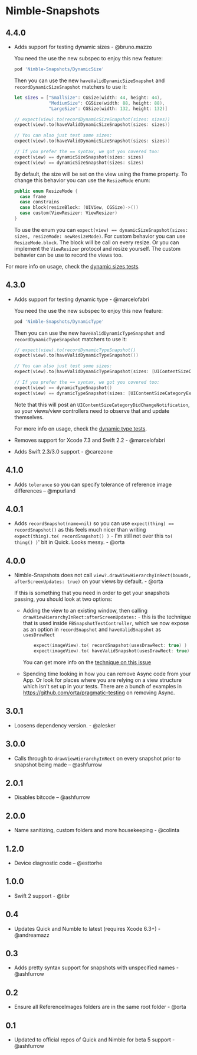# Nimble-Snapshots

## 4.4.0

* Adds support for testing dynamic sizes - @bruno.mazzo

  You need the use the new subspec to enjoy this new feature:

  ```ruby
  pod 'Nimble-Snapshots/DynamicSize'
  ```

  Then you can use the new `haveValidDynamicSizeSnapshot` and `recordDynamicSizeSnapshot` matchers to use it:

  ```swift
  let sizes = ["SmallSize": CGSize(width: 44, height: 44),
               "MediumSize": CGSize(width: 88, height: 88),
               "LargeSize": CGSize(width: 132, height: 132)]

  // expect(view).to(recordDynamicSizeSnapshot(sizes: sizes))
  expect(view).to(haveValidDynamicSizeSnapshot(sizes: sizes))
  
  // You can also just test some sizes:
  expect(view).to(haveValidDynamicSizeSnapshot(sizes: sizes))

  // If you prefer the == syntax, we got you covered too:
  expect(view) == dynamicSizeSnapshot(sizes: sizes)
  expect(view) == dynamicSizeSnapshot(sizes: sizes)
  ```

  By default, the size will be set on the view using the frame property. To change this behavior
you can use the `ResizeMode` enum:

  ```swift
  public enum ResizeMode {
    case frame
    case constrains
    case block(resizeBlock: (UIView, CGSize)->())
    case custom(ViewResizer: ViewResizer)
  }
  ```
  To use the enum you can `expect(view) == dynamicSizeSnapshot(sizes: sizes, resizeMode: newResizeMode)`.
  For custom behavior you can use `ResizeMode.block`. The block will be call on every resize. Or you can 
implement the `ViewResizer` protocol and resize yourself.
  The custom behavier can be use to record the views too.
  
For more info on usage, check the [dynamic sizes tests](Bootstrap/BootstrapTests/DynamicSizeTests.swift).

## 4.3.0

* Adds support for testing dynamic type - @marcelofabri
  
  You need the use the new subspec to enjoy this new feature:

    ```ruby
    pod 'Nimble-Snapshots/DynamicType'
    ```

  Then you can use the new `haveValidDynamicTypeSnapshot` and `recordDynamicTypeSnapshot` matchers to use it:

    ```swift
    // expect(view).to(recordDynamicTypeSnapshot()
    expect(view).to(haveValidDynamicTypeSnapshot())

    // You can also just test some sizes:
    expect(view).to(haveValidDynamicTypeSnapshot(sizes: [UIContentSizeCategoryExtraLarge]))

    // If you prefer the == syntax, we got you covered too:
    expect(view) == dynamicTypeSnapshot()
    expect(view) == dynamicTypeSnapshot(sizes: [UIContentSizeCategoryExtraLarge])
    ```

  Note that this will post an `UIContentSizeCategoryDidChangeNotification`, so your views/view controllers
  need to observe that and update themselves.

  For more info on usage, check the [dynamic type tests](Bootstrap/BootstrapTests/DynamicTypeTests.swift).
    
* Removes support for Xcode 7.3 and Swift 2.2 - @marcelofabri
* Adds Swift 2.3/3.0 support - @carezone

## 4.1.0

* Adds `tolerance` so you can specify tolerance of reference image differences – @mpurland

## 4.0.1

* Adds `recordSnapshot(name=nil)` so you can use `expect(thing) == recordSnapshot()` as this feels much nicer than
  writing `expect(thing).to( recordSnapshot() )` - I'm still not over this `to( thing() )`' bit in Quick. Looks messy. - @orta

## 4.0.0

* Nimble-Snapshots does not call `view?.drawViewHierarchyInRect(bounds, afterScreenUpdates: true)` on your views by default. - @orta

  If this is something that you need in order to get your snapshots passing, you should look at two options:

  - Adding the view to an existing window, then calling `drawViewHierarchyInRect:afterScreenUpdates:` - this
    is the technique that is used inside `FBSnapshotTestController`, which we now expose as an option in `recordSnapshot`
    and `haveValidSnapshot` as `usesDrawRect`

    ``` swift
        expect(imageView).to( recordSnapshot(usesDrawRect: true) )
        expect(imageView).to( haveValidSnapshot(usesDrawRect: true) )
    ```

    You can get more info on the [technique on this issue](https://github.com/facebook/ios-snapshot-test-case/issues/91) 


  - Spending time looking in how you can remove Async code from your App. Or look for places where you are relying on a view structure
    which isn't set up in your tests. There are a bunch of examples in https://github.com/orta/pragmatic-testing on removing Async.

## 3.0.1

* Loosens dependency version. - @alesker

## 3.0.0

* Calls through to `drawViewHierarchyInRect` on every snapshot prior to snapshot being made – @ashfurrow

## 2.0.1

* Disables bitcode – @ashfurrow

## 2.0.0

* Name sanitizing, custom folders and more housekeeping - @colinta

## 1.2.0

* Device diagnostic code – @esttorhe

## 1.0.0

* Swift 2 support - @tibr

## 0.4

* Updates Quick and Numble to latest (requires Xcode 6.3+) - @andreamazz

## 0.3

* Adds pretty syntax support for snapshots with unspecified names - @ashfurrow

## 0.2

* Ensure all ReferenceImages folders are in the same root folder - @orta

## 0.1

* Updated to official repos of Quick and Nimble for beta 5 support - @ashfurrow

